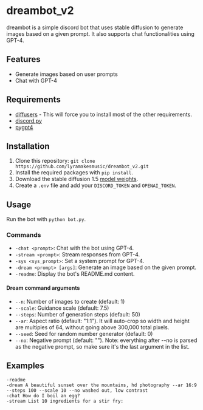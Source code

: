 # dreambot_v2

dreambot is a simple discord bot that uses stable diffusion to generate images based on a given prompt. It also supports chat functionalities using GPT-4.

## Features
- Generate images based on user prompts
- Chat with GPT-4

## Requirements
- [diffusers](https://github.com/huggingface/diffusers) - This will force you to install most of the other requirements.
- [discord.py](https://pypi.org/project/discord.py/)
- [pygpt4](https://github.com/lyramakesmusic/pygpt4)

## Installation

1. Clone this repository: `git clone https://github.com/lyramakesmusic/dreambot_v2.git`
2. Install the required packages with `pip install`.
3. Download the stable diffusion 1.5 [model weights](https://huggingface.co/runwayml/stable-diffusion-v1-5/tree/main).
4. Create a `.env` file and add your `DISCORD_TOKEN` and `OPENAI_TOKEN`.

## Usage

Run the bot with `python bot.py`.

### Commands

- `-chat <prompt>`: Chat with the bot using GPT-4.
- `-stream <prompt>`: Stream responses from GPT-4.
- `-sys <sys_prompt>`: Set a system prompt for GPT-4.
- `-dream <prompt> [args]`: Generate an image based on the given prompt.
- `-readme`: Display the bot's README.md content.

#### Dream command arguments

- `--n`: Number of images to create (default: 1)
- `--scale`: Guidance scale (default: 7.5)
- `--steps`: Number of generation steps (default: 50)
- `--ar`: Aspect ratio (default: "1:1"). It will auto-crop so width and height are multiples of 64, without going above 300,000 total pixels.
- `--seed`: Seed for random number generator (default: 0)
- `--no`: Negative prompt (default: ""). Note: everything after --no is parsed as the negative prompt, so make sure it's the last argument in the list.

## Examples

```
-readme
-dream A beautiful sunset over the mountains, hd photography --ar 16:9 --steps 100 --scale 10 --no washed out, low contrast
-chat How do I boil an egg?
-stream List 10 ingredients for a stir fry:
```

